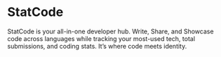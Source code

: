 # StatCode
StatCode is your all-in-one developer hub. Write, Share, and Showcase code across languages while tracking your most-used tech, total submissions, and coding stats. It’s where code meets identity.
